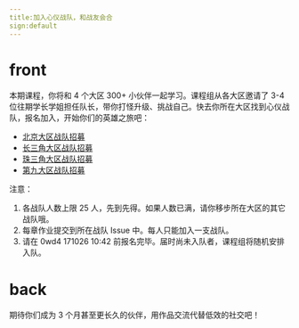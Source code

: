 ```yaml
---
title:加入心仪战队，和战友会合
sign:default
---
```


# front
本期课程，你将和 4 个大区 300+ 小伙伴一起学习。课程组从各大区邀请了 3-4 位往期学长学姐担任队长，带你打怪升级、挑战自己。快去你所在大区找到心仪战队，报名加入，开始你们的英雄之旅吧：

- [北京大区战队招募](https://github.com/AIWriter/Writer005/issues?q=is%3Aissue+is%3Aopen+label%3A%E5%8C%97%E4%BA%AC%E5%A4%A7%E5%8C%BA)
- [长三角大区战队招募](https://github.com/AIWriter/Writer005/issues?q=is%3Aissue+is%3Aopen+label%3A%E9%95%BF%E4%B8%89%E8%A7%92%E5%A4%A7%E5%8C%BA)
- [珠三角大区战队招募](https://github.com/AIWriter/Writer005/issues?q=is%3Aissue+is%3Aopen+label%3A%E7%8F%A0%E4%B8%89%E8%A7%92%E5%A4%A7%E5%8C%BA)
- [第九大区战队招募](https://github.com/AIWriter/Writer005/issues?q=is%3Aissue+is%3Aopen+label%3A%E7%AC%AC%E4%B9%9D%E5%A4%A7%E5%8C%BA)


注意：

1. 各战队人数上限 25 人，先到先得。如果人数已满，请你移步所在大区的其它战队哦。
2. 每章作业提交到所在战队 Issue 中。每人只能加入一支战队。
3. 请在 0wd4 171026 10:42 前报名完毕。届时尚未入队者，课程组将随机安排入队。


# back
期待你们成为 3 个月甚至更长久的伙伴，用作品交流代替低效的社交吧！



